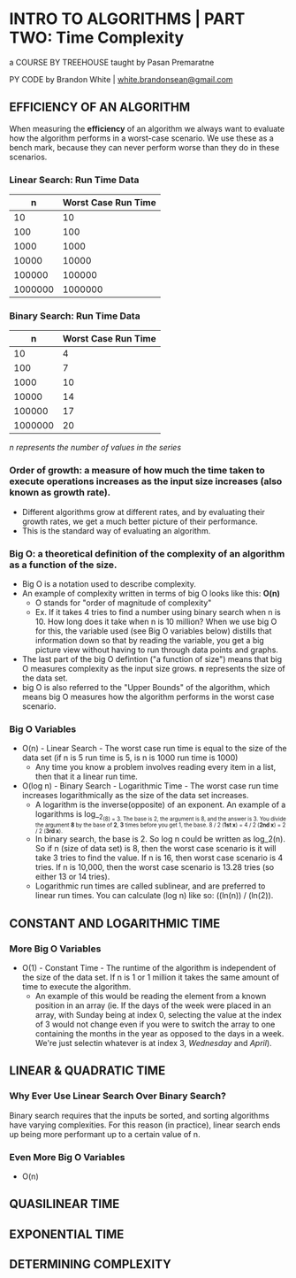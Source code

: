# INTRO TO ALGORITHMS | PART TWO: Time Complexity

a COURSE BY TREEHOUSE
taught by Pasan Premaratne

PY CODE by Brandon White | white.brandonsean@gmail.com

## EFFICIENCY OF AN ALGORITHM

When measuring the **efficiency** of an algorithm we always want to evaluate how the algorithm performs in a worst-case scenario. We use these as a bench mark, because they can never perform worse than they do in these scenarios.

### Linear Search: Run Time Data
| n | Worst Case Run Time |
|---|---------------------|
| 10 | 10 |
| 100 | 100 |
| 1000 | 1000 |
| 10000 | 10000 |
| 100000 | 100000 |
| 1000000 | 1000000 |

### Binary Search: Run Time Data
| n | Worst Case Run Time |
|---|---------------------|
| 10 | 4 |
| 100 | 7 |
| 1000 | 10 |
| 10000 | 14 |
| 100000 | 17 |
| 1000000 | 20 |

_n represents the number of values in the series_

### Order of growth: a measure of how much the time taken to execute operations increases as the input size increases (also known as growth rate).
  * Different algorithms grow at different rates, and by evaluating their growth rates, we get a much better picture of their performance.
  * This is the standard way of evaluating an algorithm. 

### Big O: a theoretical definition of the complexity of an algorithm as a function of the size.
  * Big O is a notation used to describe complexity. 
  * An example of complexity written in terms of big O looks like this: **O(n)**
    * O stands for "order of magnitude of complexity"
    * Ex. If it takes 4 tries to find a number using binary search when n is 10. How long does it take when n is 10 million?
      When we use big O for this, the variable used (see Big O variables below) distills that information down so that by reading the variable, you get a big picture view without having to run through data points and graphs.
  * The last part of the big O defintion ("a function of size") means that big O measures complexity as the input size grows. **n** represents the size of the data set.
  * big O is also referred to the "Upper Bounds" of the algorithm, which means big O measures how the algorithm performs in the worst case scenario.

### Big O Variables
  * O(n) - Linear Search - The worst case run time is equal to the size of the data set (if n is 5 run time is 5, is n is 1000 run time is 1000)
    * Any time you know a problem involves reading every item in a list, then that it a linear run time.
  * O(log n) - Binary Search - Logarithmic Time - The worst case run time increases logarithmically as the size of the data set increases.
    * A logarithm is the inverse(opposite) of an exponent. An example of a logarithms is log_<sub>2<sub>(8) = 3. The base is 2, the argument is 8, and the answer is 3. You divide the argument **8** by the base of **2**, **3** times before you get 1, the base. 8 / 2 (**1st x**) = 4 / 2 (**2nd x**) = 2 / 2 (**3rd x**).
    * In binary search, the base is 2. So log n could be written as log_2(n). So if n (size of data set) is 8, then the worst case scenario is it will take 3 tries to find the value. If n is 16, then worst case scenario is 4 tries. If n is 10,000, then the worst case scenario is 13.28 tries (so either 13 or 14 tries).
    * Logarithmic run times are called sublinear, and are preferred to linear run times. You can calculate (log n) like so: ((ln(n)) / (ln(2)). 


## CONSTANT AND LOGARITHMIC TIME

### More Big O Variables
  * O(1) - Constant Time - The runtime of the algorithm is independent of the size of the data set. If n is 1 or 1 million it takes the same amount of time to execute the algorithm. 
    * An example of this would be reading the element from a known position in an array (ie. If the days of the week were placed in an array, with Sunday being at index 0, selecting the value at the index of 3 would not change even if you were to switch the array to one containing the months in the year as opposed to the days in a week. We're just selectin whatever is at index 3, _Wednesday_ and _April_).

## LINEAR & QUADRATIC TIME

### Why Ever Use Linear Search Over Binary Search?
  Binary search requires that the inputs be sorted, and sorting algorithms have varying complexities. For this reason (in practice), linear search ends up being more performant up to a certain value of n.

### Even More Big O Variables
  * O(n)

## QUASILINEAR TIME

## EXPONENTIAL TIME

## DETERMINING COMPLEXITY